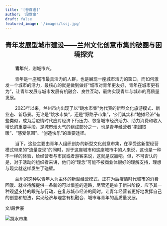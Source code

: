 ```yaml
---
title: '[卷首语]'
author: '段世豪'
draft: false
featured_image: '/images/tssj.jpg'
---
```



## <p style="text-align:center">青年发展型城市建设——兰州文化创意市集的破圈与困境探究</p>

&nbsp;&nbsp;&nbsp;&nbsp;&nbsp;&nbsp;&nbsp;&nbsp;**青年**兴，则城市兴。
    
&nbsp;&nbsp;&nbsp;&nbsp;&nbsp;&nbsp;&nbsp;&nbsp;青年是一座城市最具活力的人群，也是展现一座城市活力的窗口，而如何激发一个城市的活力，最核心的就是做到做好“城市对青年更友好，青年在城市更有为”，让青年发展与城市发展有机融合、良性互动，最终实现青年与城市的高质量发展。

&nbsp;&nbsp;&nbsp;&nbsp;&nbsp;&nbsp;&nbsp;&nbsp;2023年以来，兰州市内出现了以“跳水市集”为代表的新型文化旅游模式、新业态、新场景。无论是“跳水市集”，还是“野路子市集”，它们其实和“地摊经济”有些类似，成为后疫情时代应对经济下行压力、恢复城市经济活力、助力消费和收入增长的重要手段，是城市烟火气的组成部分之一，也是青年经营者“抱团取暖”、“感受氛围”、“创造快乐”的重要途径。

&nbsp;&nbsp;&nbsp;&nbsp;&nbsp;&nbsp;&nbsp;&nbsp;当下，这些主要由青年人组织创办的新型文化创意市集，在享受这新型经营模式带来的“流量变现”的同时，对于这座城市和这座城市中的人来说，这也是一种不一样的体验，给经营者与市民或者游客来说，这就是双赢吧。但，不可否认的是，对于活动的组织者来讲，他们的“理念”可能不被商业体很好的理解支持，理想与现实就这样发生了碰壁。

&nbsp;&nbsp;&nbsp;&nbsp;&nbsp;&nbsp;&nbsp;&nbsp;兰州的这种以青年人为主体的新型经营模式，正在为后疫情时代城市的消费回暖、就业待解提供一条新的可以借鉴的道路，尽管还是处于新兴阶段，应予其一种观望支持的眼光与行动，在复苏城市经济的同时，让青年经营者更好地发挥自己的创意和想法，实现经济与理念有机融合、城市与青年的高质量发展。


文/段世豪


 ![跳水市集](/images/tssj.jpg)